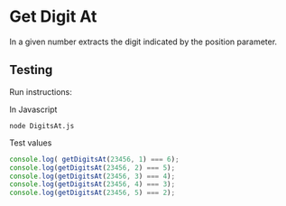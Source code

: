 # **Get Digit At**

In a given number extracts the digit indicated by the position parameter.

## **Testing**

Run instructions:

In Javascript
```
node DigitsAt.js
```

Test values
```js
console.log( getDigitsAt(23456, 1) === 6);
console.log(getDigitsAt(23456, 2) === 5);
console.log(getDigitsAt(23456, 3) === 4);
console.log(getDigitsAt(23456, 4) === 3);
console.log(getDigitsAt(23456, 5) === 2);
```